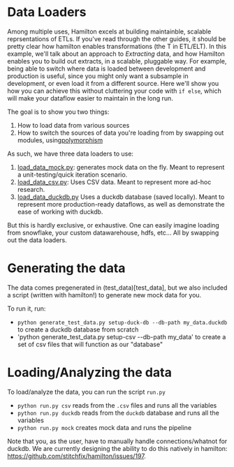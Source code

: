 # Data Loaders

Among multiple uses, Hamilton excels at building maintainble, scalable reprsentations of ETLs.
If you've read through the other guides, it should be pretty clear how hamilton enables transformations (the T in ETL/ELT).
In this example, we'll talk about an approach to _Extracting_ data, and how Hamilton enables you to build out extracts,
in a scalable, pluggable way. For example, being able to switch where data is loaded between development and production
is useful, since you might only want a subsample in development, or even load it from a different source.
Here we'll show you how you can achieve this without cluttering your code with `if else`,
which will make your dataflow easier to maintain in the long run.

The goal is to show you two things:

1. How to load data from various sources
2. How to switch the sources of data you're loading from by swapping out modules, using[polymorphism](https://en.wikipedia.org/wiki/Polymorphism_(computer_science))

As such, we have three data loaders to use:

1. [load_data_mock.py](load_data_mock.py): generates mock data on the fly. Meant to represent a unit-testing/quick iteration scenario.
2. [load_data_csv.py](load_data_csv.py): Uses CSV data. Meant to represent more ad-hoc research.
3. [load_data_duckdb.py](load_data_duckdb.py) Uses a duckdb database (saved locally). Meant to represent more production-ready dataflows,
as well as demonstrate the ease of working with duckdb.

But this is hardly exclusive, or exhaustive. One can easily imagine loading from snowflake, your custom datawarehouse, hdfs, etc...
All by swapping out the data loaders.

# Generating the data

The data comes pregenerated in (test_data)[test_data], but we also included a script (written with hamilton!) to generate new mock data for you.

To run it, run:

- `python generate_test_data.py setup-duck-db --db-path my_data.duckdb` to create a duckdb database from scratch
- 'python generate_test_data.py setup-csv --db-path my_data' to create a set of csv files that will function as our "database"

# Loading/Analyzing the data

To load/analyze the data, you can run the script `run.py`

- `python run.py csv` reads from the `.csv` files and runs all the variables
- `python run.py duckdb` reads from the `duckdb` database and runs all the variables
- `python run.py mock` creates mock data and runs the pipeline

Note that you, as the user, have to manually handle connections/whatnot for duckdb.
We are currently designing the ability to do this natively in hamilton: https://github.com/stitchfix/hamilton/issues/197.
